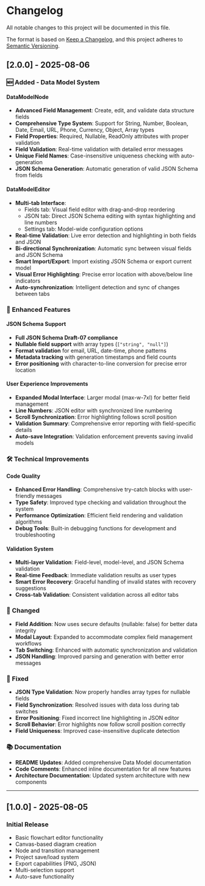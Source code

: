 # Changelog

All notable changes to this project will be documented in this file.

The format is based on [Keep a Changelog](https://keepachangelog.com/en/1.0.0/),
and this project adheres to [Semantic Versioning](https://semver.org/spec/v2.0.0.html).

## [2.0.0] - 2025-08-06

### 🆕 Added - Data Model System

#### DataModelNode
- **Advanced Field Management**: Create, edit, and validate data structure fields
- **Comprehensive Type System**: Support for String, Number, Boolean, Date, Email, URL, Phone, Currency, Object, Array types
- **Field Properties**: Required, Nullable, ReadOnly attributes with proper validation
- **Field Validation**: Real-time validation with detailed error messages
- **Unique Field Names**: Case-insensitive uniqueness checking with auto-generation
- **JSON Schema Generation**: Automatic generation of valid JSON Schema from fields

#### DataModelEditor
- **Multi-tab Interface**: 
  - Fields tab: Visual field editor with drag-and-drop reordering
  - JSON tab: Direct JSON Schema editing with syntax highlighting and line numbers
  - Settings tab: Model-wide configuration options
- **Real-time Validation**: Live error detection and highlighting in both fields and JSON
- **Bi-directional Synchronization**: Automatic sync between visual fields and JSON Schema
- **Smart Import/Export**: Import existing JSON Schema or export current model
- **Visual Error Highlighting**: Precise error location with above/below line indicators
- **Auto-synchronization**: Intelligent detection and sync of changes between tabs

### 🔧 Enhanced Features

#### JSON Schema Support
- **Full JSON Schema Draft-07 compliance**
- **Nullable field support** with array types (`["string", "null"]`)
- **Format validation** for email, URL, date-time, phone patterns
- **Metadata tracking** with generation timestamps and field counts
- **Error positioning** with character-to-line conversion for precise error location

#### User Experience Improvements
- **Expanded Modal Interface**: Larger modal (max-w-7xl) for better field management
- **Line Numbers**: JSON editor with synchronized line numbering
- **Scroll Synchronization**: Error highlighting follows scroll position
- **Validation Summary**: Comprehensive error reporting with field-specific details
- **Auto-save Integration**: Validation enforcement prevents saving invalid models

### 🛠️ Technical Improvements

#### Code Quality
- **Enhanced Error Handling**: Comprehensive try-catch blocks with user-friendly messages
- **Type Safety**: Improved type checking and validation throughout the system
- **Performance Optimization**: Efficient field rendering and validation algorithms
- **Debug Tools**: Built-in debugging functions for development and troubleshooting

#### Validation System
- **Multi-layer Validation**: Field-level, model-level, and JSON Schema validation
- **Real-time Feedback**: Immediate validation results as user types
- **Smart Error Recovery**: Graceful handling of invalid states with recovery suggestions
- **Cross-tab Validation**: Consistent validation across all editor tabs

### 🔄 Changed
- **Field Addition**: Now uses secure defaults (nullable: false) for better data integrity
- **Modal Layout**: Expanded to accommodate complex field management workflows
- **Tab Switching**: Enhanced with automatic synchronization and validation
- **JSON Handling**: Improved parsing and generation with better error messages

### 🐛 Fixed
- **JSON Type Validation**: Now properly handles array types for nullable fields
- **Field Synchronization**: Resolved issues with data loss during tab switches
- **Error Positioning**: Fixed incorrect line highlighting in JSON editor
- **Scroll Behavior**: Error highlights now follow scroll position correctly
- **Field Uniqueness**: Improved case-insensitive duplicate detection

### 📚 Documentation
- **README Updates**: Added comprehensive Data Model documentation
- **Code Comments**: Enhanced inline documentation for all new features
- **Architecture Documentation**: Updated system architecture with new components

---

## [1.0.0] - 2025-08-05

### Initial Release
- Basic flowchart editor functionality
- Canvas-based diagram creation
- Node and transition management
- Project save/load system
- Export capabilities (PNG, JSON)
- Multi-selection support
- Auto-save functionality
